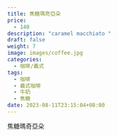 ```yaml
---
title: 焦糖瑪奇亞朵
price:
  - 140
description: "caramel macchiato "
draft: false
weight: 7
image: images/coffee.jpg
categories:
  - 咖啡/義式
tags:
  - 咖啡
  - 義式咖啡
  - 牛奶
  - 焦糖
date: 2023-08-11T23:15:04+08:00
---
```


 焦糖瑪奇亞朵
